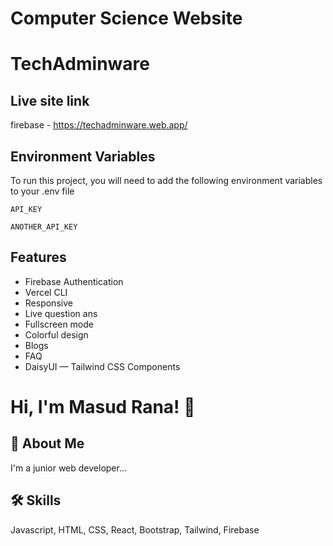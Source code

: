 
# Computer Science Website
# TechAdminware




## Live site link
firebase - https://techadminware.web.app/
## Environment Variables

To run this project, you will need to add the following environment variables to your .env file

`API_KEY`

`ANOTHER_API_KEY`


## Features

- Firebase Authentication 
- Vercel CLI
- Responsive
- Live question ans
- Fullscreen mode
- Colorful design 
- Blogs
- FAQ
- DaisyUI — Tailwind CSS Components



# Hi, I'm Masud Rana! 👋


## 🚀 About Me
I'm a junior web developer...


## 🛠 Skills
Javascript, HTML, CSS, React, Bootstrap, Tailwind, Firebase


